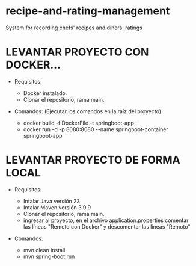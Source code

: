 # recipe-and-rating-management
System for recording chefs' recipes and diners' ratings

# LEVANTAR PROYECTO CON DOCKER...
* Requisitos:
  - Docker instalado.
  - Clonar el repositorio, rama main.

* Comandos:
  (Ejecutar los comandos en la raíz del proyecto)
  - docker build -f DockerFile -t springboot-app .
  - docker run -d -p 8080:8080 --name springboot-container springboot-app
 
# LEVANTAR PROYECTO DE FORMA LOCAL
* Requisitos:
  - Intalar Java versión 23
  - Intalar Maven versión 3.9.9
  - Clonar el repositorio, rama main.
  - ingresar al proyecto, en el archivo application.properties comentar las líneas "Remoto con Docker" y descomentar las líneas "Remoto"
 
* Comandos:
  - mvn clean install
  - mvn spring-boot:run
